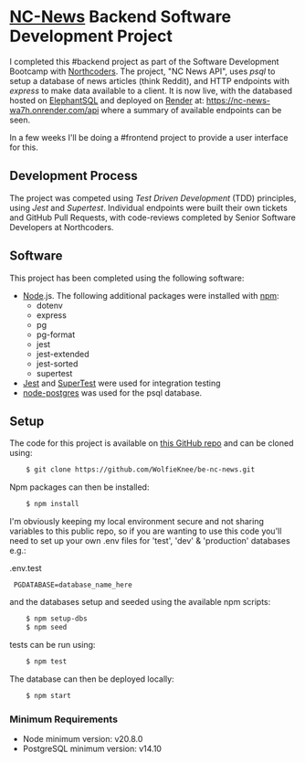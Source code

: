 # [NC-News](https://nc-news-wa7h.onrender.com/api) Backend Software Development Project

I completed this #backend project as part of the Software Development Bootcamp with [Northcoders](https://northcoders.com/). The project, "NC News API", uses _psql_ to setup a database of news articles (think Reddit), and HTTP endpoints with _express_ to make data available to a client. It is now live, with the databased hosted on [ElephantSQL](https://www.elephantsql.com/) and deployed on [Render](https://render.com/) at:
https://nc-news-wa7h.onrender.com/api
where a summary of available endpoints can be seen.

In a few weeks I'll be doing a #frontend project to provide a user interface for this.

## Development Process

The project was competed using _Test Driven Development_ (TDD) principles, using _Jest_ and _Supertest_. Individual endpoints were built their own tickets and GitHub Pull Requests, with code-reviews completed by Senior Software Developers at Northcoders.

## Software

This project has been completed using the following software:

-   [Node](https://nodejs.org/en).js. The following additional packages were installed with [npm](https://www.npmjs.com/):
    -   dotenv
    -   express
    -   pg
    -   pg-format
    -   jest
    -   jest-extended
    -   jest-sorted
    -   supertest
-   [Jest](https://jestjs.io/) and [SuperTest](https://www.npmjs.com/package/supertest) were used for integration testing
-   [node-postgres](https://node-postgres.com/) was used for the psql database.

## Setup

The code for this project is available on [this GitHub repo](https://github.com/WolfieKnee/be-nc-news) and can be cloned using:

```bash
    $ git clone https://github.com/WolfieKnee/be-nc-news.git
```

Npm packages can then be installed:

```bash
    $ npm install
```

I'm obviously keeping my local environment secure and not sharing variables to this public repo, so if you are wanting to use this code you'll need to set up your own .env files for 'test', 'dev' & 'production' databases e.g.:

.env.test

```
 PGDATABASE=database_name_here
```

and the databases setup and seeded using the available npm scripts:

```bash
    $ npm setup-dbs
    $ npm seed
```

tests can be run using:

```bash
    $ npm test
```

The database can then be deployed locally:

```bash
    $ npm start
```

### Minimum Requirements

-   Node minimum version: v20.8.0
-   PostgreSQL minimum version: v14.10
